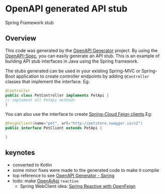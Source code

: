 # OpenAPI generated API stub

Spring Framework stub


## Overview
This code was generated by the [OpenAPI Generator](https://openapi-generator.tech) project.
By using the [OpenAPI-Spec](https://openapis.org), you can easily generate an API stub.
This is an example of building API stub interfaces in Java using the Spring framework.

The stubs generated can be used in your existing Spring-MVC or Spring-Boot application to create controller endpoints
by adding ```@Controller``` classes that implement the interface. Eg:
```java
@Controller
public class PetController implements PetApi {
// implement all PetApi methods
}
```

You can also use the interface to create [Spring-Cloud Feign clients](http://projects.spring.io/spring-cloud/spring-cloud.html#spring-cloud-feign-inheritance).Eg:
```java
@FeignClient(name="pet", url="http://petstore.swagger.io/v2")
public interface PetClient extends PetApi {

}
```

## keynotes
- converted to Kotlin
- some minor fixes were made to the generated code to make it compile
- top reference to see [OpenAPI Generator - Spring](https://openapi-generator.tech/docs/generators/spring/)
- todo: make [OpenAiApi](src/main/kotlin/org/openapi/openai/api/OpenAiApi.kit) `reactive`
  - Spring WebClient idea: [Spring Reactive with OpenFeign](https://www.vinsguru.com/spring-webclient-with-feign/)